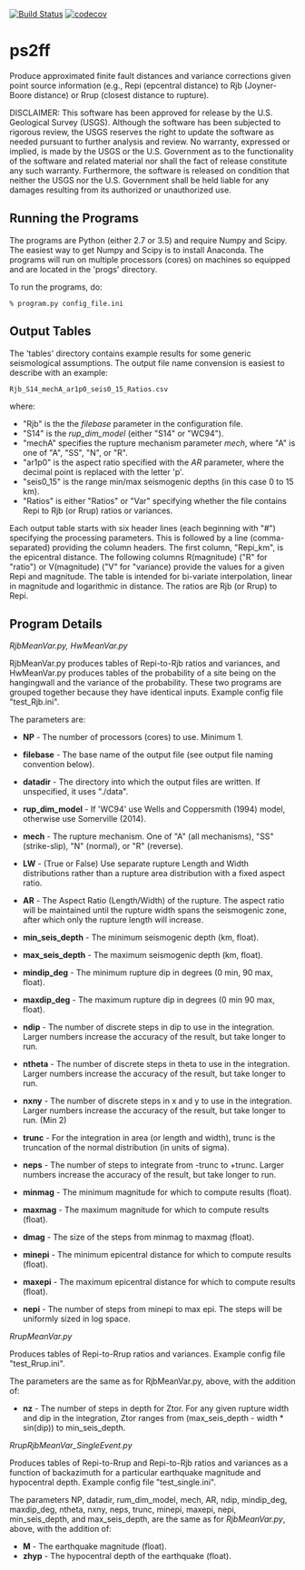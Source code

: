[![Build Status](https://travis-ci.org/usgs/ps2ff.svg?branch=master)](https://travis-ci.org/usgs/ps2ff)
[![codecov](https://codecov.io/gh/usgs/ps2ff/branch/master/graph/badge.svg)](https://codecov.io/gh/usgs/ps2ff)


# ps2ff
Produce approximated finite fault distances and variance corrections given point source
information (e.g., Repi (epcentral distance) to Rjb (Joyner-Boore distance) or Rrup
(closest distance to rupture).


DISCLAIMER:
This software has been approved for release by the U.S. Geological Survey (USGS).
Although the software has been subjected to rigorous review, the USGS reserves the
right to update the software as needed pursuant to further analysis and review. No
warranty, expressed or implied, is made by the USGS or the U.S. Government as to
the functionality of the software and related material nor shall the fact of release
constitute any such warranty. Furthermore, the software is released on condition
that neither the USGS nor the U.S. Government shall be held liable for any damages
resulting from its authorized or unauthorized use.


Running the Programs
--------------------

The programs are Python (either 2.7 or 3.5) and require Numpy and Scipy. The easiest
way to get Numpy and Scipy is to install Anaconda. The programs will run on multiple
processors (cores) on machines so equipped and are located in the 'progs' directory.

To run the programs, do:

    % program.py config_file.ini


Output Tables
-------------
The 'tables' directory contains example results for some generic seismological
assumptions. The output file name convension is easiest to describe with an
example:


    Rjb_S14_mechA_ar1p0_seis0_15_Ratios.csv

where:
 - "Rjb" is the the *filebase* parameter in the configuration file.
 - "S14" is the *rup_dim_model* (either "S14" or "WC94").
 - "mechA" specifies the rupture mechanism parameter *mech*, where "A" is one of "A",
    "SS", "N", or "R".
 - "ar1p0" is the aspect ratio specified with the *AR* parameter, where the decimal point
    is replaced with the letter 'p'.
 - "seis0_15" is the range min/max seismogenic depths (in this case 0 to 15 km).
 - "Ratios" is either "Ratios" or "Var" specifying whether the file contains Repi to Rjb
    (or Rrup) ratios or variances.

Each output table starts with six header lines (each beginning with "#") specifying
the processing parameters. This is followed by a line (comma-separated) providing the
column headers. The first column, "Repi_km", is the epicentral distance. The following
columns R(magnitude) ("R" for "ratio") or V(magnitude) ("V" for "variance) provide the
values for a given Repi and magnitude. The table is intended for bi-variate interpolation,
linear in magnitude and logarithmic in distance.
The ratios are Rjb (or Rrup) to Repi.


Program Details
---------------

*RjbMeanVar.py, HwMeanVar.py*

RjbMeanVar.py produces tables of Repi-to-Rjb ratios and variances, and HwMeanVar.py
produces tables of the probability of a site being on the hangingwall and the variance
of the probability. These two programs are grouped together because they have identical
inputs.
Example config
file "test_Rjb.ini".

The parameters are:

 - **NP** - The number of processors (cores) to use. Minimum 1.

 - **filebase** - The base name of the output file (see output file naming convention below).

 - **datadir** - The directory into which the output files are written. If unspecified, it uses "./data".

 - **rup_dim_model** - If 'WC94' use Wells and Coppersmith (1994) model, otherwise use Somerville
(2014).

 - **mech** - The rupture mechanism. One of "A" (all mechanisms), "SS" (strike-slip), "N" (normal),
or "R" (reverse).

 - **LW** - (True or False) Use separate rupture Length and Width distributions rather than a
rupture area distribution with a fixed aspect ratio.

 - **AR** - The Aspect Ratio (Length/Width) of the rupture. The aspect ratio will be maintained
until the rupture width spans the seismogenic zone, after which only the rupture
length will increase.

 - **min_seis_depth** - The minimum seismogenic depth (km, float).

 - **max_seis_depth** - The maximum seismogenic depth (km, float).

 - **mindip_deg** - The minimum rupture dip in degrees (0 min, 90 max, float).

 - **maxdip_deg** - The maximum rupture dip in degrees (0 min 90 max, float).

 - **ndip** - The number of discrete steps in dip to use in the integration. Larger numbers
increase the accuracy of the result, but take longer to run.

 - **ntheta** - The number of discrete steps in theta to use in the integration. Larger numbers
increase the accuracy of the result, but take longer to run.

 - **nxny** - The number of discrete steps in x and y to use in the integration. Larger numbers
increase the accuracy of the result, but take longer to run. (Min 2)

 - **trunc** - For the integration in area (or length and width), trunc is the truncation
of the normal distribution (in units of sigma).

 - **neps** - The number of steps to integrate from -trunc to +trunc. Larger numbers
increase the accuracy of the result, but take longer to run.

 - **minmag** - The minimum magnitude for which to compute results (float).

 - **maxmag** - The maximum magnitude for which to compute results (float).

 - **dmag** - The size of the steps from minmag to maxmag (float).

 - **minepi** - The minimum epicentral distance for which to compute results (float).

 - **maxepi** - The maximum epicentral distance for which to compute results (float).

 - **nepi** - The number of steps from minepi to max epi. The steps will be uniformly sized
in log space.

*RrupMeanVar.py*

Produces tables of Repi-to-Rrup ratios and variances. Example config
file "test_Rrup.ini".

The parameters are the same as for RjbMeanVar.py, above, with the
addition of:

 - **nz** - The number of steps in depth for Ztor. For any given rupture width and dip in the
integration, Ztor ranges from (max_seis_depth - width * sin(dip)) to min_seis_depth.

*RrupRjbMeanVar_SingleEvent.py*

Produces tables of Repi-to-Rrup and Repi-to-Rjb ratios and variances as a function of
backazimuth for a particular earthquake magnitude and hypocentral depth.
Example config file "test_single.ini".

The parameters NP, datadir, rum_dim_model, mech, AR, ndip, mindip_deg, maxdip_deg, ntheta,
nxny, neps, trunc, minepi, maxepi, nepi, min_seis_depth, and max_seis_depth, are the same
as for *RjbMeanVar.py*, above, with the addition of:
 - **M** - The earthquake magnitude (float).
 - **zhyp** - The hypocentral depth of the earthquake (float).



